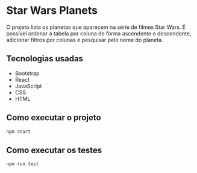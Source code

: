 # Star Wars Planets
O projeto lista os planetas que aparecem na série de filmes Star Wars. É possível ordenar a tabela por coluna de forma ascendente e descendente, adicionar filtros por colunas e pesquisar pelo nome do planeta.
## Tecnologias usadas
- Bootstrap
- React
- JavaScript
- CSS
- HTML
## Como executar o projeto
```sh
npm start
```
## Como executar os testes
```sh
npm run test
```
